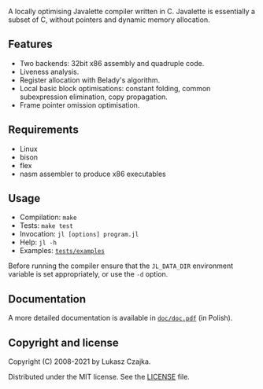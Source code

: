 A locally optimising Javalette compiler written in C. Javalette is
essentially a subset of C, without pointers and dynamic memory
allocation.

Features
--------
* Two backends: 32bit x86 assembly and quadruple code.
* Liveness analysis.
* Register allocation with Belady's algorithm.
* Local basic block optimisations: constant folding, common
  subexpression elimination, copy propagation.
* Frame pointer omission optimisation.

Requirements
------------
* Linux
* bison
* flex
* nasm assembler to produce x86 executables

Usage
-----
* Compilation: `make`
* Tests: `make test`
* Invocation: `jl [options] program.jl`
* Help: `jl -h`
* Examples: [`tests/examples`](tests/examples)

Before running the compiler ensure that the `JL_DATA_DIR` environment
variable is set appropriately, or use the `-d` option.

Documentation
-------------

A more detailed documentation is available in [`doc/doc.pdf`](doc/doc.pdf) (in Polish).

Copyright and license
---------------------

Copyright (C) 2008-2021 by Lukasz Czajka.

Distributed under the MIT license. See the [LICENSE](LICENSE) file.
